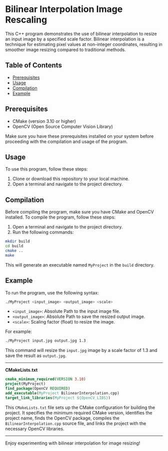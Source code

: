 # Bilinear Interpolation Image Rescaling

This C++ program demonstrates the use of bilinear interpolation to resize an input image by a specified scale factor. Bilinear interpolation is a technique for estimating pixel values at non-integer coordinates, resulting in smoother image resizing compared to traditional methods.

## Table of Contents
- [Prerequisites](#prerequisites)
- [Usage](#usage)
- [Compilation](#compilation)
- [Example](#example)

## Prerequisites

- CMake (version 3.10 or higher)
- OpenCV (Open Source Computer Vision Library)

Make sure you have these prerequisites installed on your system before proceeding with the compilation and usage of the program.

## Usage

To use this program, follow these steps:

1. Clone or download this repository to your local machine.
2. Open a terminal and navigate to the project directory.

## Compilation

Before compiling the program, make sure you have CMake and OpenCV installed. To compile the program, follow these steps:

1. Open a terminal and navigate to the project directory.
2. Run the following commands:

```sh
mkdir build
cd build
cmake ..
make
```

This will generate an executable named `MyProject` in the `build` directory.

## Example

To run the program, use the following syntax:

```sh
./MyProject <input_image> <output_image> <scale>
```

- `<input_image>`: Absolute Path to the input image file.
- `<output_image>`: Absolute Path to save the resized output image.
- `<scale>`: Scaling factor (float) to resize the image.

For example:

```sh
./MyProject input.jpg output.jpg 1.3
```

This command will resize the `input.jpg` image by a scale factor of 1.3 and save the result as `output.jpg`.

---

**CMakeLists.txt**

```cmake
cmake_minimum_required(VERSION 3.10)
project(MyProject)
find_package(OpenCV REQUIRED)
add_executable(MyProject BilinearInterpolation.cpp)
target_link_libraries(MyProject ${OpenCV_LIBS})
```

This `CMakeLists.txt` file sets up the CMake configuration for building the project. It specifies the minimum required CMake version, identifies the project name, finds the OpenCV package, compiles the `BilinearInterpolation.cpp` source file, and links the project with the necessary OpenCV libraries.

---

Enjoy experimenting with bilinear interpolation for image resizing!
